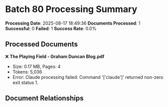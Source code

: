 # Batch 80 Processing Summary

**Processing Date**: 2025-08-17 18:49:36
**Documents Processed**: 1
**Successful**: 0
**Failed**: 1
**Success Rate**: 0.0%

## Processed Documents

❌ **The Playing Field - Graham Duncan Blog.pdf**
   - Size: 0.17 MB, Pages: 4
   - Tokens: 5,036
   - Error: Claude processing failed: Command '['claude']' returned non-zero exit status 1.

## Document Relationships
